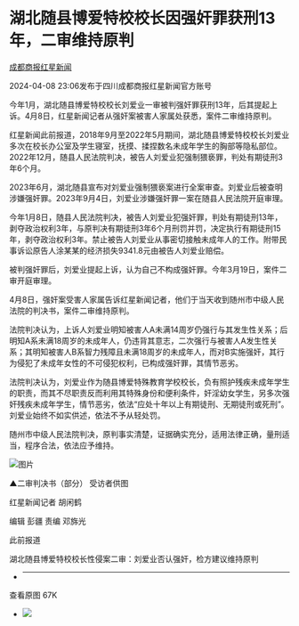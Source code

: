 # 湖北随县博爱特校校长因强奸罪获刑13年，二审维持原判

[](https://news.qq.com/omn/author/8QMW235U5YQeuzo%3D)

[成都商报红星新闻](https://news.qq.com/omn/author/8QMW235U5YQeuzo%3D)

2024-04-08 23:06发布于四川成都商报红星新闻官方账号

今年1月，湖北随县博爱特校校长刘爱业一审被判强奸罪获刑13年，后其提起上诉。4月8日，红星新闻记者从强奸案被害人家属处获悉，案件二审维持原判。

红星新闻此前报道，2018年9月至2022年5月期间，湖北随县博爱特校校长刘爱业多次在校长办公室及学生寝室，抚摸、揉捏数名未成年学生的胸部等隐私部位。2022年12月，随县人民法院判决，被告人刘爱业犯强制猥亵罪，判处有期徒刑3年6个月。

2023年6月，湖北随县宣布对刘爱业强制猥亵案进行全案审查。刘爱业后被查明涉嫌强奸罪。2023年9月4日，刘爱业涉嫌强奸罪一案在随县人民法院开庭审理。

今年1月8日，随县人民法院判决，被告人刘爱业犯强奸罪，判处有期徒刑13年，剥夺政治权利3年，与原判决有期徒刑3年6个月刑罚并罚，决定执行有期徒刑15年，剥夺政治权利3年。禁止被告人刘爱业从事密切接触未成年人的工作。附带民事诉讼原告人涂某某的经济损失9341.8元由被告人刘爱业赔偿。

被判强奸罪后，刘爱业提起上诉，认为自己不构成强奸罪。今年3月19日，案件二审开庭审理。

4月8日，强奸案受害人家属告诉红星新闻记者，他们于当天收到随州市中级人民法院的判决书，案件二审维持原判。

法院判决认为，上诉人刘爱业明知被害人A未满14周岁仍强行与其发生性关系；后明知A系未满18周岁的未成年人，仍违背其意志，二次强行与被害人A发生性关系；其明知被害人B系智力残障且未满18周岁的未成年人，而对B实施强奸，其行为侵犯了未成年女性的不可侵犯权利，已构成强奸罪，其情节恶劣。

法院判决认为，刘爱业作为随县博爱特殊教育学校校长，负有照护残疾未成年学生的职责，而其不尽职责反而利用其特殊身份和便利条件，奸淫幼女学生，另多次强奸残疾未成年学生，情节恶劣，依法“应处十年以上有期徒刑、无期徒刑或死刑”。刘爱业始终不如实供述，依法不予从轻处罚。

随州市中级人民法院判决，原判事实清楚，证据确实充分，适用法律正确，量刑适当，程序合法，依法应予维持。

![图片](https:https://inews.gtimg.com/om_bt/OFLKTk-T4iC6P2VP9CrWaYkWOTws2b7Yp1bKWzPTJGLJUAA/641)

▲二审判决书（部分） 受访者供图

红星新闻记者 胡闲鹤

编辑 彭疆 责编 邓旆光

此前报道

湖北随县博爱特校校长性侵案二审：刘爱业否认强奸，检方建议维持原判

  *  ______

查看原图 67K

  * ![](https:https://inews.gtimg.com/om_bt/OFLKTk-T4iC6P2VP9CrWaYkWOTws2b7Yp1bKWzPTJGLJUAA/641)

